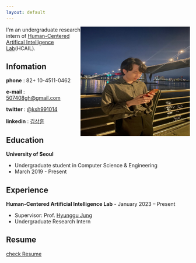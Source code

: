 ```yaml
---
layout: default
---
```

<img src="profile.jpg" height="300px" width="300px" align="right"> 

I'm an undergraduate research intern of [Human-Centered Artifical Intelligence Lab](https://hcail.uos.ac.kr/)(HCAIL). 


## Infomation

**phone** : 82+ 10-4511-0462

**e-mail** : 507408gh@gmail.com

**twitter** : [@ksh991014](https://twitter.com/ksh991014)

**linkedin** : [김상훈](https://www.linkedin.com/in/%EC%83%81%ED%9B%88-%EA%B9%80-9006bb260/)

## Education

**University of Seoul**  
- Undergraduate student in Computer Science & Engineering  
- March 2019 - Present


## Experience

**Human-Centered Artificial Intelligence Lab**  						           - January 2023 – Present  
- Supervisor: Prof. [Hyunggu Jung](http://hyunggujung.com/index.html)  
- Undergraduate Research Intern
## Resume

[check Resume](resume_SanghunKim.pdf)
